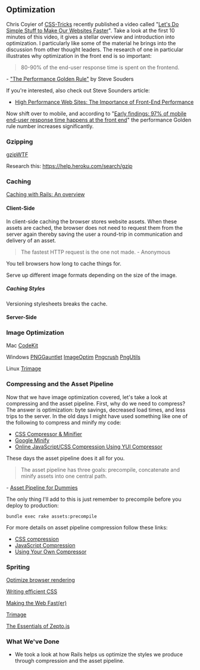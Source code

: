 Optimization
------------

Chris Coyier of [CSS-Tricks][] recently published a video called "[Let's Do Simple Stuff to Make Our Websites Faster][Simple Stuff]". Take a look at the first 10 minutes of this video, it gives a stellar overview and introduction into optimization. I particularly like some of the material he brings into the discussion from other thought leaders. The research of one in particular illustrates why optimization in the front end is so important:

> 80-90% of the end-user response time is spent on the frontend.

\- ["The Performance Golden Rule"][Golden Rule] by Steve Souders

If you're interested, also check out Steve Sounders article:

- [High Performance Web Sites: The Importance of Front-End Performance][Performance]

Now shift over to mobile, and according to "[Early findings: 97% of mobile end-user response time happens at the front end][97%]" the performance Golden rule number increases significantly.

### Gzipping

[gzipWTF][]

Research this: https://help.heroku.com/search/gzip

### Caching

[Caching with Rails: An overview][Caching]

#### Client-Side

In client-side caching the browser stores website assets. When these assets are cached, the browser does not need to request them from the server again thereby saving the user a round-trip in communication and delivery of an asset.

> The fastest HTTP request is the one not made.
\- Anonymous

You tell browsers how long to cache things for.



Serve up different image formats depending on the size of the image.



##### Caching Styles

Versioning stylesheets breaks the cache.


#### Server-Side



### Image Optimization

Mac
[CodeKit][]

Windows
[PNGGauntlet][]
[ImageOptim][]
[Pngcrush][]
[PngUtils][]

Linux
[Trimage][]

### Compressing and the Asset Pipeline

Now that we have image optimization covered, let's take a look at compressing and the asset pipeline. First, why do we need to compress? The answer is optimization: byte savings, decreased load times, and less trips to the server. In the old days I might have used something like one of the following to compress and minify my code:

- [CSS Compressor & Minifier][CSS compressor]
- [Google Minify][]
- [Online JavaScript/CSS Compression Using YUI Compressor][YUI Compressor]

These days the asset pipeline does it all for you.

> The asset pipeline has three goals:
> precompile, concatenate and minify assets into one central path.

\- [Asset Pipeline for Dummies][Asset Pipeline]

The only thing I'll add to this is just remember to precompile before you deploy to production:

    bundle exec rake assets:precompile

For more details on asset pipeline compression follow these links:

- [CSS compression][]
- [JavaScript Compression][JS Compression]
- [Using Your Own Compressor][Generic Compressor]

### Spriting






[Optimize browser rendering][Browser Rendering]

[Writing efficient CSS][Efficient CSS]

[Making the Web Fast(er)][Fast(er)]



[Trimage][]


[The Essentials of Zepto.js][Zepto]



### What We've Done

- We took a look at how Rails helps us optimize the styles we produce through compression and the asset pipeline.


[CSS-Tricks]:           http://css-tricks.com/
[Simple Stuff]:         http://css-tricks.com/video-screencasts/114-lets-do-simple-stuff-to-make-our-websites-faster/
[Golden Rule]:          http://www.stevesouders.com/blog/2012/02/10/the-performance-golden-rule/
[Performance]:          http://developer.yahoo.com/blogs/ydn/posts/2007/03/high_performanc/
[97%]:                  http://www.webperformancetoday.com/2011/04/20/desktop-vs-mobile-web-page-load-speed/
[gzipWTF]:              http://gzipwtf.com/
[Caching]:              http://edgeguides.rubyonrails.org/caching_with_rails.html
[CodeKit]:              http://incident57.com/codekit/
[PNGGauntlet]:          http://pnggauntlet.com/
[ImageOptim]:           http://imageoptim.com/
[Pngcrush]:             http://pmt.sourceforge.net/pngcrush/
[PngUtils]:             http://gnuwin32.sourceforge.net/packages/pngutils.htm
[Trimage]:              http://trimage.org/
[Zepto]:                http://net.tutsplus.com/tutorials/javascript-ajax/the-essentials-of-zepto-js/

[CSS Compressor]:       http://www.minifycss.com/css-compressor/
[Google Minify]:        https://code.google.com/p/minify/
[YUI Compressor]:       http://www.refresh-sf.com/yui/
[Asset Pipeline]:       http://coderberry.me/blog/2012/04/24/asset-pipeline-for-dummies/
                        "The Rails asset pipeline from the ground up."
[CSS Compression]:      http://edgeguides.rubyonrails.org/asset_pipeline.html#css-compression
[JS Compression]:       http://edgeguides.rubyonrails.org/asset_pipeline.html#javascript-compression
[Generic Compressor]:   http://edgeguides.rubyonrails.org/asset_pipeline.html#using-your-own-compressor


[Browser Rendering]:    https://developers.google.com/speed/docs/best-practices/rendering
[Efficient CSS]:        https://developer.mozilla.org/en/Writing_Efficient_CSS
[Fast(er)]:             http://www.igvita.com/slides/2012/railsconf-making-the-web-faster/#1
                        "RailsConf 2012"
